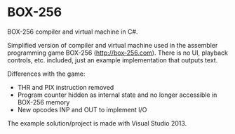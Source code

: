 # BOX-256
BOX-256 compiler and virtual machine in C#.

Simplified version of compiler and virtual machine used in the assembler programming game BOX-256 (http://box-256.com).
There is no UI, playback controls, etc. included, just an example implementation that outputs text.

Differences with the game:
- THR and PIX instruction removed
- Program counter hidden as internal state and no longer accessible in BOX-256 memory
- New opcodes INP and OUT to implement I/O

The example solution/project is made with Visual Studio 2013.

